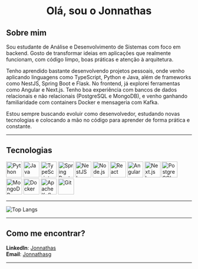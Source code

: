 <h1 align="center">Olá, sou o Jonnathas</h1>

## Sobre mim
<p>Sou estudante de Análise e Desenvolvimento de Sistemas com foco em backend. Gosto de transformar ideias em aplicações que realmente funcionam, com código limpo, boas práticas e atenção à arquitetura.

Tenho aprendido bastante desenvolvendo projetos pessoais, onde venho aplicando linguagens como TypeScript, Python e Java, além de frameworks como NestJS, Spring Boot e Flask. No frontend, já explorei ferramentas como Angular e Next.js. Tenho boa experiência com bancos de dados relacionais e não relacionais (PostgreSQL e MongoDB), e venho ganhando familiaridade com containers Docker e mensageria com Kafka.

Estou sempre buscando evoluir como desenvolvedor, estudando novas tecnologias e colocando a mão no código para aprender de forma prática e constante.
</p>

---

## Tecnologias

<p align="left">
  <img src="https://cdn.jsdelivr.net/gh/devicons/devicon/icons/python/python-original.svg" width="43" height="43" alt="Python"/>
  <img src="https://cdn.jsdelivr.net/gh/devicons/devicon/icons/java/java-original.svg" width="43" height="43" alt="Java"/>
  <img src="https://cdn.jsdelivr.net/gh/devicons/devicon/icons/typescript/typescript-original.svg" width="43" height="43" alt="TypeScript"/>
  <img src="https://cdn.jsdelivr.net/gh/devicons/devicon/icons/spring/spring-original.svg" width="43" height="43" alt="Spring Boot"/>
  <img src="https://nestjs.com/img/logo-small.svg" alt="NestJS Logo" width="43" height="43"/>
  <img src="https://cdn.jsdelivr.net/gh/devicons/devicon/icons/nodejs/nodejs-original.svg" width="43" height="43" alt="Node.js"/>
  <img src="https://cdn.jsdelivr.net/gh/devicons/devicon/icons/react/react-original.svg" width="43" height="43" alt="React"/>
  <img src="https://cdn.jsdelivr.net/gh/devicons/devicon/icons/angularjs/angularjs-original.svg" width="43" height="43" alt="Angular"/>
  <img src="https://cdn.jsdelivr.net/gh/devicons/devicon/icons/nextjs/nextjs-original.svg" alt="Next.js Logo" width="43" height="43"/>
  <img src="https://cdn.jsdelivr.net/gh/devicons/devicon/icons/postgresql/postgresql-original.svg" width="43" height="43" alt="PostgreSQL"/>
  <img src="https://cdn.jsdelivr.net/gh/devicons/devicon/icons/mongodb/mongodb-original.svg" width="43" height="43" alt="MongoDB"/>
  <img src="https://cdn.jsdelivr.net/gh/devicons/devicon/icons/docker/docker-original.svg" width="43" height="43" alt="Docker"/>
  <img src="https://cdn.jsdelivr.net/gh/devicons/devicon/icons/apachekafka/apachekafka-original.svg" width="43" height="43" alt="Apache Kafka"/>
  <img src="https://cdn.jsdelivr.net/gh/devicons/devicon/icons/git/git-original.svg" width="43" height="43" alt="Git"/>
</p>


---

![Top Langs](https://github-readme-stats.vercel.app/api/top-langs/?username=Aegdae&layout=compact&bg_color=2f2f2f&text_color=ffffff&cache_bust=202507061800)


---

## Como me encontrar?
**LinkedIn**: [Jonnathas](https://www.linkedin.com/in/jgouvea7/)  
**Email**: [Jonnathasg](mailto:jonnathasg@gmail.com)

---

